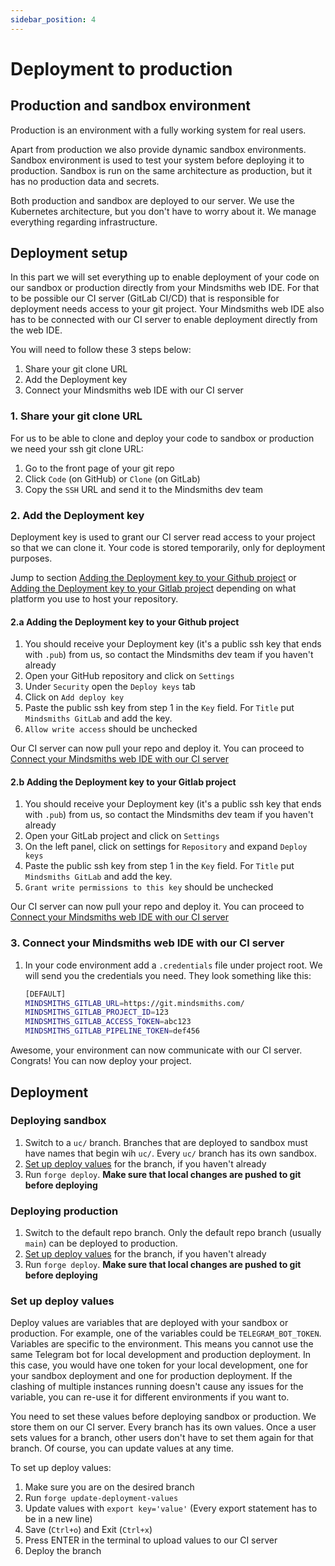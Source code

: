 ```yaml
---
sidebar_position: 4
---
```


# Deployment to production

## Production and sandbox environment

Production is an environment with a fully working system for real users.

Apart from production we also provide dynamic sandbox environments. Sandbox environment is used to test your system before deploying it to production. Sandbox is run on the same architecture as production, but it has no production data and secrets.

Both production and sandbox are deployed to our server. We use the Kubernetes architecture, but you don't have to worry about it. We manage everything regarding infrastructure.

## Deployment setup

In this part we will set everything up to enable deployment of your code on our sandbox or production directly from your Mindsmiths web IDE. 
For that to be possible our CI server (GitLab CI/CD) that is responsible for deployment needs access to your git project. Your Mindsmiths web IDE also has to be connected with our CI server to enable deployment directly from the web IDE.

You will need to follow these 3 steps below:

1. Share your git clone URL
2. Add the Deployment key
3. Connect your Mindsmiths web IDE with our CI server

### 1. Share your git clone URL

For us to be able to clone and deploy your code to sandbox or production we need your ssh git clone URL:

1. Go to the front page of your git repo
2. Click `Code` (on GitHub) or `Clone` (on GitLab)
3. Copy the `SSH` URL and send it to the Mindsmiths dev team

### 2. Add the Deployment key

Deployment key is used to grant our CI server read access to your project so that we can clone it. Your code is stored temporarily, only for deployment purposes.

Jump to section [Adding the Deployment key to your Github project](#2a-adding-deployment-key-to-your-github-project) or [Adding the Deployment key to your Gitlab project](#2b-adding-deployment-key-to-your-gitlab-project) depending on what platform you use to host your repository.

#### 2.a Adding the Deployment key to your Github project

1. You should receive your Deployment key (it's a public ssh key that ends with `.pub`) from us, so contact the Mindsmiths dev team if you haven't already
2. Open your GitHub repository and click on `Settings`
3. Under `Security` open the `Deploy keys` tab
4. Click on `Add deploy key`
5. Paste the public ssh key from step 1 in the `Key` field. For `Title` put `Mindsmiths GitLab` and add the key.
6. `Allow write access` should be unchecked

Our CI server can now pull your repo and deploy it. You can proceed to [Connect your Mindsmiths web IDE with our CI server](#3-connect-your-mindsmiths-web-ide-with-our-ci-server)

#### 2.b Adding the Deployment key to your Gitlab project

1. You should receive your Deployment key (it's a public ssh key that ends with `.pub`) from us, so contact the Mindsmiths dev team if you haven't already
2. Open your GitLab project and click on `Settings`
3. On the left panel, click on settings for `Repository` and expand `Deploy keys`
4. Paste the public ssh key from step 1 in the `Key` field. For `Title` put `Mindsmiths GitLab` and add the key.
5. `Grant write permissions to this key` should be unchecked

Our CI server can now pull your repo and deploy it. You can proceed to [Connect your Mindsmiths web IDE with our CI server](#3-connect-your-mindsmiths-web-ide-with-our-ci-server)

### 3. Connect your Mindsmiths web IDE with our CI server

1. In your code environment add a `.credentials` file under project root. We will send you the credentials you need. They look something like this:
    ```bash
    [DEFAULT]
    MINDSMITHS_GITLAB_URL=https://git.mindsmiths.com/
    MINDSMITHS_GITLAB_PROJECT_ID=123
    MINDSMITHS_GITLAB_ACCESS_TOKEN=abc123
    MINDSMITHS_GITLAB_PIPELINE_TOKEN=def456
    ```

Awesome, your environment can now communicate with our CI server. Congrats! You can now deploy your project.

## Deployment

### Deploying sandbox

1. Switch to a `uc/` branch. Branches that are deployed to sandbox must have names that begin wih `uc/`. Every `uc/` branch has its own sandbox.
2. [Set up deploy values](#set-up-deploy-values) for the branch, if you haven't already
3. Run `forge deploy`. **Make sure that local changes are pushed to git before deploying**


### Deploying production

1. Switch to the default repo branch. Only the default repo branch (usually `main`) can be deployed to production.
2. [Set up deploy values](#set-up-deploy-values) for the branch, if you haven't already
3. Run `forge deploy`. **Make sure that local changes are pushed to git before deploying**

### Set up deploy values

Deploy values are variables that are deployed with your sandbox or production. For example, one of the variables could be `TELEGRAM_BOT_TOKEN`. Variables are specific to the environment. 
This means you cannot use the same Telegram bot for local development and production deployment. In this case, you would have one token for your local development, one for your sandbox deployment and one for production deployment. 
If the clashing of multiple instances running doesn't cause any issues for the variable, you can re-use it for different environments if you want to.

You need to set these values before deploying sandbox or production. We store them on our CI server. Every branch has its own values. Once a user sets values for a branch, other users don't have to set them again for that branch. Of course, you can update values at any time.

To set up deploy values:
1. Make sure you are on the desired branch
2. Run `forge update-deployment-values`
3. Update values with `export key='value'` (Every export statement has to be in a new line)
4. Save (`Ctrl+o`) and Exit (`Ctrl+x`)
5. Press ENTER in the terminal to upload values to our CI server
6. Deploy the branch
